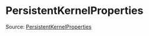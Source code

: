 # PersistentKernelProperties

Source: [PersistentKernelProperties](../../../csrc/scheduler/normalization_utils.h#L212)

